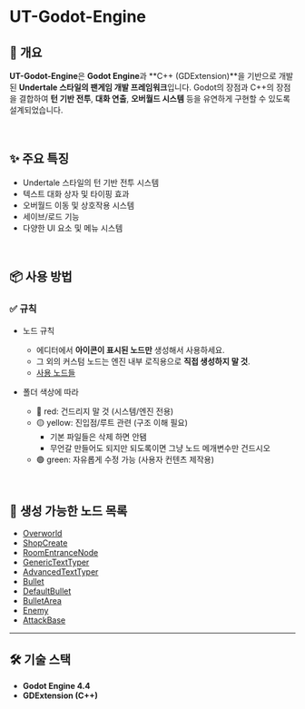 # UT-Godot-Engine

## 📝 개요

**UT-Godot-Engine**은 **Godot Engine**과 \*\*C++ (GDExtension)\*\*을 기반으로 개발된 **Undertale 스타일의 팬게임 개발 프레임워크**입니다.
Godot의 장점과 C++의 장점을 결합하여 **턴 기반 전투**, **대화 연출**, **오버월드 시스템** 등을 유연하게 구현할 수 있도록 설계되었습니다.

<br>

## ✨ 주요 특징

* Undertale 스타일의 턴 기반 전투 시스템
* 텍스트 대화 상자 및 타이핑 효과
* 오버월드 이동 및 상호작용 시스템
* 세이브/로드 기능
* 다양한 UI 요소 및 메뉴 시스템

<br>

## 📦 사용 방법

### ✅ 규칙
- 노드 규칙
    - 에디터에서 **아이콘이 표시된 노드만** 생성해서 사용하세요.
    - 그 외의 커스텀 노드는 엔진 내부 로직용으로 **직접 생성하지 말 것**.
    - [사용 노드들](#-생성-가능한-노드-목록)

- 폴더 색상에 따라
    - 🔴 red: 건드리지 말 것 (시스템/엔진 전용)
    - 🟡 yellow: 진입점/루트 관련 (구조 이해 필요)
        - 기본 파일들은 삭제 하면 안됌
        - 무언갈 만들어도 되지만 되도록이면 그냥 노드 메개변수만 건드시오
    - 🟢 green: 자유롭게 수정 가능 (사용자 컨텐츠 제작용)

<br>

## 📁 생성 가능한 노드 목록

* [Overworld](/docs/Overworld.md)
* [ShopCreate](/docs/ShopCreate.md)
* [RoomEntranceNode](/docs/RoomEntranceNode.md)
* [GenericTextTyper](/docs/GenericTextTyper.md)
* [AdvancedTextTyper](/docs/AdvancedTextTyper.md)
* [Bullet](/docs/Bullet.md)
* [DefaultBullet](/docs/DefaultBullet.md)
* [BulletArea](/docs/BulletArea.md)
* [Enemy](/docs/Enemy.md)
* [AttackBase](/docs/AttackBase.md)

---

## 🛠 기술 스택

* **Godot Engine 4.4**
* **GDExtension (C++)**